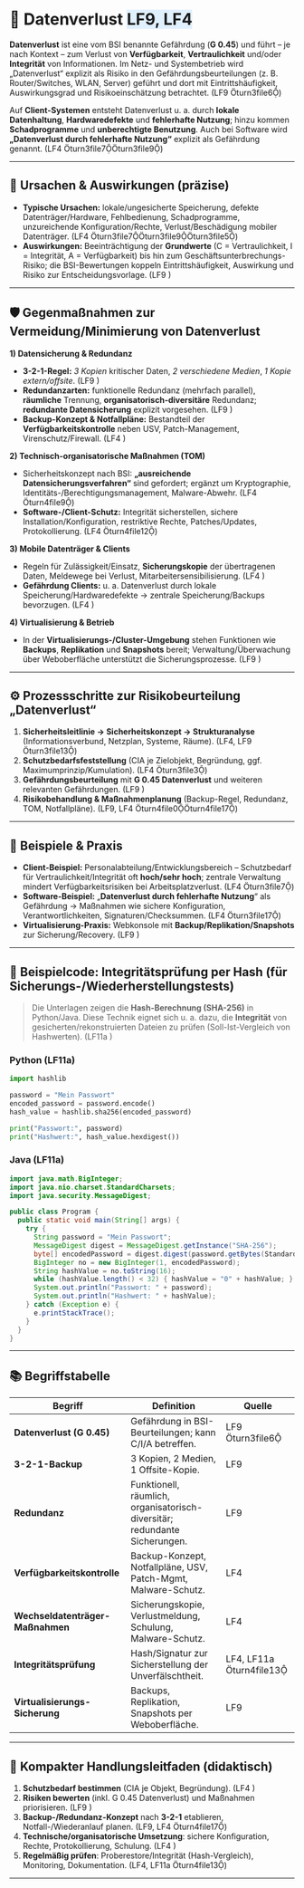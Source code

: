 # 💾 Datenverlust <span style="background:#e0f0ff;">LF9, LF4</span> 

**Datenverlust** ist eine vom BSI benannte Gefährdung (**G 0.45**) und führt – je nach Kontext – zum Verlust von **Verfügbarkeit**, **Vertraulichkeit** und/oder **Integrität** von Informationen. Im Netz- und Systembetrieb wird „Datenverlust“ explizit als Risiko in den Gefährdungsbeurteilungen (z. B. Router/Switches, WLAN, Server) geführt und dort mit Eintrittshäufigkeit, Auswirkungsgrad und Risikoeinschätzung betrachtet. (LF9 turn3file6)

Auf **Client-Systemen** entsteht Datenverlust u. a. durch **lokale Datenhaltung**, **Hardwaredefekte** und **fehlerhafte Nutzung**; hinzu kommen **Schadprogramme** und **unberechtigte Benutzung**. Auch bei Software wird **„Datenverlust durch fehlerhafte Nutzung“** explizit als Gefährdung genannt. (LF4 turn3file7turn3file9)

---

## 🧩 Ursachen & Auswirkungen (präzise)

* **Typische Ursachen:** lokale/unge­sicherte Speicherung, defekte Datenträger/Hardware, Fehlbedienung, Schadprogramme, unzureichende Konfiguration/Rechte, Verlust/Beschädigung mobiler Datenträger. (LF4 turn3file7turn3file9turn3file5)
* **Auswirkungen:** Beeinträchtigung der **Grundwerte** (C = Vertraulichkeit, I = Integrität, A = Verfügbarkeit) bis hin zum Geschäftsunterbrechungs-Risiko; die BSI-Bewertungen koppeln Eintrittshäufigkeit, Auswirkung und Risiko zur Entscheidungsvorlage. (LF9 )

---

## 🛡️ Gegenmaßnahmen zur Vermeidung/Minimierung von Datenverlust

**1) Datensicherung & Redundanz**

* **3-2-1-Regel:** *3 Kopien* kritischer Daten, *2 verschiedene Medien*, *1 Kopie extern/offsite*. (LF9 )
* **Redundanzarten:** funktionelle Redundanz (mehrfach parallel), **räumliche** Trennung, **organisatorisch-diversitäre** Redundanz; **redundante Datensicherung** explizit vorgesehen. (LF9 )
* **Backup-Konzept & Notfallpläne:** Bestandteil der **Verfügbarkeitskontrolle** neben USV, Patch-Management, Virenschutz/Firewall. (LF4 )

**2) Technisch-organisatorische Maßnahmen (TOM)**

* Sicherheitskonzept nach BSI: **„ausreichende Datensicherungsverfahren“** sind gefordert; ergänzt um Kryptographie, Identitäts-/Berechtigungsmanagement, Malware-Abwehr. (LF4 turn4file9)
* **Software-/Client-Schutz:** Integrität sicherstellen, sichere Installation/Konfiguration, restriktive Rechte, Patches/Updates, Protokollierung. (LF4 turn4file12)

**3) Mobile Datenträger & Clients**

* Regeln für Zulässigkeit/Einsatz, **Sicherungskopie** der übertragenen Daten, Meldewege bei Verlust, Mitarbeitersensibilisierung. (LF4 )
* **Gefährdung Clients:** u. a. Datenverlust durch lokale Speicherung/Hardwaredefekte → zentrale Speicherung/Backups bevorzugen. (LF4 )

**4) Virtualisierung & Betrieb**

* In der **Virtualisierungs-/Cluster-Umgebung** stehen Funktionen wie **Backups**, **Replikation** und **Snapshots** bereit; Verwaltung/Überwachung über Weboberfläche unterstützt die Sicherungsprozesse. (LF9 )

---

## ⚙️ Prozessschritte zur Risikobeurteilung „Datenverlust“

1. **Sicherheitsleitlinie → Sicherheitskonzept → Strukturanalyse** (Informationsverbund, Netzplan, Systeme, Räume). (LF4, LF9 turn3file13)
2. **Schutzbedarfsfeststellung** (CIA je Zielobjekt, Begründung, ggf. Maximumprinzip/Kumulation). (LF4 turn3file3)
3. **Gefährdungsbeurteilung** mit **G 0.45 Datenverlust** und weiteren relevanten Gefährdungen. (LF9 )
4. **Risikobehandlung & Maßnahmenplanung** (Backup-Regel, Redundanz, TOM, Notfallpläne). (LF9, LF4 turn4file0turn4file17)

---

## 🧪 Beispiele & Praxis

* **Client-Beispiel:** Personalabteilung/Entwicklungsbereich – Schutzbedarf für Vertraulichkeit/Integrität oft **hoch/sehr hoch**; zentrale Verwaltung mindert Verfügbarkeitsrisiken bei Arbeitsplatzverlust. (LF4 turn3file7)
* **Software-Beispiel:** „**Datenverlust durch fehlerhafte Nutzung**“ als Gefährdung → Maßnahmen wie sichere Konfiguration, Verantwortlichkeiten, Signaturen/Checksummen. (LF4 turn3file17)
* **Virtualisierung-Praxis:** Webkonsole mit **Backup/Replikation/Snapshots** zur Sicherung/Recovery. (LF9 )

---

## 🧰 Beispielcode: Integritätsprüfung per Hash (für Sicherungs-/Wiederherstellungstests)

> Die Unterlagen zeigen die **Hash-Berechnung (SHA-256)** in Python/Java. Diese Technik eignet sich u. a. dazu, die **Integrität** von gesicherten/rekonstruierten Dateien zu prüfen (Soll-Ist-Vergleich von Hashwerten). (LF11a )

### Python (LF11a) 

```python
import hashlib

password = "Mein Passwort"
encoded_password = password.encode()
hash_value = hashlib.sha256(encoded_password)

print("Passwort:", password)
print("Hashwert:", hash_value.hexdigest())
```

### Java (LF11a) 

```java
import java.math.BigInteger;
import java.nio.charset.StandardCharsets;
import java.security.MessageDigest;

public class Program {
  public static void main(String[] args) {
    try {
      String password = "Mein Passwort";
      MessageDigest digest = MessageDigest.getInstance("SHA-256");
      byte[] encodedPassword = digest.digest(password.getBytes(StandardCharsets.UTF_8));
      BigInteger no = new BigInteger(1, encodedPassword);
      String hashValue = no.toString(16);
      while (hashValue.length() < 32) { hashValue = "0" + hashValue; }
      System.out.println("Passwort: " + password);
      System.out.println("Hashwert: " + hashValue);
    } catch (Exception e) {
      e.printStackTrace();
    }
  }
}
```

---

## 📚 Begriffstabelle

| Begriff                          | Definition                                                                 | Quelle                   |
| -------------------------------- | -------------------------------------------------------------------------- | ------------------------ |
| **Datenverlust (G 0.45)**        | Gefährdung in BSI-Beurteilungen; kann C/I/A betreffen.                     | LF9 turn3file6         |
| **3-2-1-Backup**                 | 3 Kopien, 2 Medien, 1 Offsite-Kopie.                                       | LF9                      |
| **Redundanz**                    | Funktionell, räumlich, organisatorisch-diversitär; redundante Sicherungen. | LF9                      |
| **Verfügbarkeitskontrolle**      | Backup-Konzept, Notfallpläne, USV, Patch-Mgmt, Malware-Schutz.             | LF4                      |
| **Wechseldatenträger-Maßnahmen** | Sicherungskopie, Verlustmeldung, Schulung, Malware-Schutz.                 | LF4                      |
| **Integritätsprüfung**           | Hash/Signatur zur Sicherstellung der Unverfälschtheit.                     | LF4, LF11a turn4file13 |
| **Virtualisierungs-Sicherung**   | Backups, Replikation, Snapshots per Weboberfläche.                         | LF9                      |

---

## 🧭 Kompakter Handlungsleitfaden (didaktisch)

1. **Schutzbedarf bestimmen** (CIA je Objekt, Begründung). (LF4 )
2. **Risiken bewerten** (inkl. G 0.45 Datenverlust) und Maßnahmen priorisieren. (LF9 )
3. **Backup-/Redundanz-Konzept** nach **3-2-1** etablieren, Notfall-/Wiederanlauf planen. (LF9, LF4 turn4file17)
4. **Technische/organisatorische Umsetzung**: sichere Konfiguration, Rechte, Protokollierung, Schulung. (LF4 )
5. **Regelmäßig prüfen**: Proberestore/Integrität (Hash-Vergleich), Monitoring, Dokumentation. (LF4, LF11a turn4file13)

---

